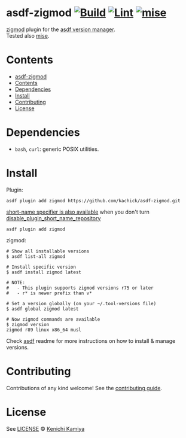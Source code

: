 # asdf-zigmod [![Build](https://github.com/kachick/asdf-zigmod/actions/workflows/build.yml/badge.svg?branch=main)](https://github.com/kachick/asdf-zigmod/actions/workflows/build.yml?query=branch%3Amain) [![Lint](https://github.com/kachick/asdf-zigmod/actions/workflows/lint.yml/badge.svg?branch=main)](https://github.com/kachick/asdf-zigmod/actions/workflows/lint.yml?query=branch%3Amain) [![mise](https://github.com/kachick/asdf-zigmod/actions/workflows/mise.yml/badge.svg?branch=main)](https://github.com/kachick/asdf-zigmod/actions/workflows/mise.yml?query=branch%3Amain)

[zigmod](https://github.com/nektro/zigmod) plugin for the [asdf version manager](https://asdf-vm.com).\
Tested also [mise](https://github.com/jdx/mise).

# Contents

- [asdf-zigmod](#asdf-zigmod---)
- [Contents](#contents)
- [Dependencies](#dependencies)
- [Install](#install)
- [Contributing](#contributing)
- [License](#license)

# Dependencies

- `bash`, `curl`: generic POSIX utilities.

# Install

Plugin:

```shell
asdf plugin add zigmod https://github.com/kachick/asdf-zigmod.git
```

[short-name specifier is also available](https://github.com/asdf-vm/asdf-plugins/blob/82969331df11ba93e8bcfde89fc22da5f5874ac4/plugins/zigmod#L1) when you don't turn [disable_plugin_short_name_repository](https://asdf-vm.com/manage/configuration.html#disable-plugin-short-name-repository)

```shell
asdf plugin add zigmod
```

zigmod:

```console
# Show all installable versions
$ asdf list-all zigmod

# Install specific version
$ asdf install zigmod latest

# NOTE:
#   - This plugin supports zigmod versions r75 or later
#   - r* is newer prefix than v*

# Set a version globally (on your ~/.tool-versions file)
$ asdf global zigmod latest

# Now zigmod commands are available
$ zigmod version
zigmod r89 linux x86_64 musl
```

Check [asdf](https://github.com/asdf-vm/asdf) readme for more instructions on how to
install & manage versions.

# Contributing

Contributions of any kind welcome! See the [contributing guide](CONTRIBUTING.md).

# License

See [LICENSE](LICENSE) © [Kenichi Kamiya](https://github.com/kachick/)
